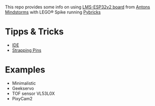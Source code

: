 This repo provides some info on using [LMS-ESP32v2 board](https://www.antonsmindstorms.com/product/wifi-python-esp32-board-for-mindstorms/) from [Antons Mindstorms](https://www.antonsmindstorms.com) with LEGO&reg; Spike running [Pybricks](https://pybricks.com/)

# Tipps & Tricks
* [IDE](docs/ide.md)
* [Strapping Pins](docs/strapping-pins.md)

# Examples
* Minimalistic
* Geekservo
* TOF sensor VL53L0X
* PixyCam2
